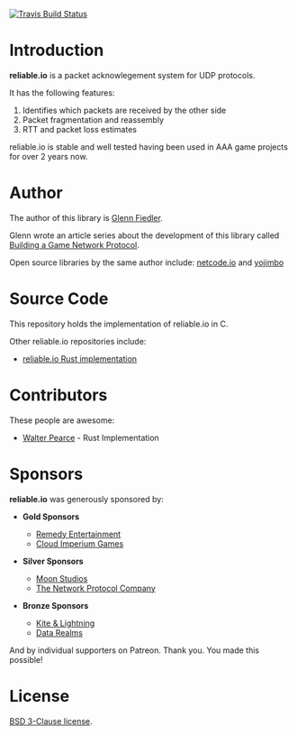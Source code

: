 [![Travis Build Status](https://travis-ci.org/network-io/reliable.io.net.svg?branch=master)](https://travis-ci.org/network-io/reliable.io.net)

# Introduction

**reliable.io** is a packet acknowlegement system for UDP protocols.

It has the following features: 

1. Identifies which packets are received by the other side
2. Packet fragmentation and reassembly
3. RTT and packet loss estimates

reliable.io is stable and well tested having been used in AAA game projects for over 2 years now.

# Author

The author of this library is [Glenn Fiedler](https://www.linkedin.com/in/glennfiedler).

Glenn wrote an article series about the development of this library called [Building a Game Network Protocol](http://gafferongames.com/2016/05/10/building-a-game-network-protocol/).

Open source libraries by the same author include: [netcode.io](http://netcode.io) and [yojimbo](http://libyojimbo.com)

# Source Code

This repository holds the implementation of reliable.io in C.

Other reliable.io repositories include:

* [reliable.io Rust implementation](https://github.com/jaynus/reliable.io)

# Contributors

These people are awesome:

* [Walter Pearce](https://github.com/jaynus) - Rust Implementation

# Sponsors

**reliable.io** was generously sponsored by:

* **Gold Sponsors**
    * [Remedy Entertainment](http://www.remedygames.com/)
    * [Cloud Imperium Games](https://cloudimperiumgames.com)
    
* **Silver Sponsors**
    * [Moon Studios](http://www.oriblindforest.com/#!moon-3/)
    * [The Network Protocol Company](http://www.thenetworkprotocolcompany.com)
    
* **Bronze Sponsors**
    * [Kite & Lightning](http://kiteandlightning.la/)
    * [Data Realms](http://datarealms.com)
 
And by individual supporters on Patreon. Thank you. You made this possible!

# License

[BSD 3-Clause license](https://opensource.org/licenses/BSD-3-Clause).

